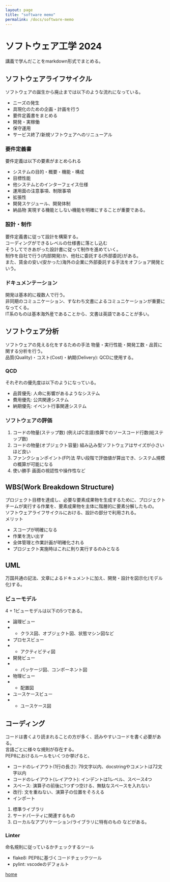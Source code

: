 ```yaml
---
layout: page
title: "software memo"
permalink: /docs/software-memo
---
```


# ソフトウェア工学 2024

講義で学んだことをmarkdown形式でまとめる。

## ソフトウェアライフサイクル
ソフトウェアの誕生から廃止までは以下のような流れになっている。
- ニーズの発生
- 具現化のための企画・計画を行う
- 要件定義書をまとめる
- 開発・実稼働
- 保守運用
- サービス終了/新規ソフトウェアへのリニューアル

### 要件定義書
要件定義は以下の要素がまとめられる
- システムの目的・概要・機能・構成
- 目標性能
- 他システムとのインターフェイス仕様
- 運用面の注意事項、制限事項
- 拡張性
- 開発スケジュール、開発体制
- 納品物
実現する機能としない機能を明確にすることが重要である。

### 設計・制作
要件定義書に従って設計を構築する。  
コーディングができるレベルの仕様書に落とし込む  
そうしてできあがった設計書に従って制作を進めていく。  
制作を自社で行う(内部開発)か、他社に委託する(外部委託)がある。  
また、賃金の安い(安かった)海外の企業に外部委託する手法をオフショア開発という。

### ドキュメンテーション
開発は基本的に複数人で行う。  
非同期のコミュニケーション、すなわち文書によるコミュニケーションが重要になってくる。  
IT系のものは基本海外産であることから、文書は英語であることが多い。

## ソフトウェア分析
ソフトウェアの見える化をするための手法
物量・実行性能・開発工数・品質に関する分析を行う。  
品質(Quality)・コスト(Cost)・納期(Delivery): QCDに使用する。

### QCD
それぞれの優先度は以下のようになっている。
- 品質優先: 人命に影響があるようなシステム
- 費用優先: 公共関連システム
- 納期優先: イベント行事関連システム

### ソフトウェアの評価
1. コードの物量(ステップ数)
(例えばC言語)換算でのソースコード行数(総ステップ数)
2. コードの物量(オブジェクト容量)
組み込み型ソフトウェアはサイズが小さいほど良い
3. ファンクションポイント(FP)法
早い段階で評価値が算出でき、システム規模の概算が可能になる
4. 使い勝手
画面の視認性や操作性など

## WBS(Work Breakdown Structure)
プロジェクト目標を達成し、必要な要素成果物を生成するために、プロジェクトチームが実行する作業を、要素成果物を主体に階層的に要素分解したもの。  
ソフトウェアライフサイクルにおける、設計の部分で利用される。  
メリット
- スコープが明確になる
- 作業を洗い出す
- 全体管理と作業計画が明確化される
- プロジェクト実施時はこれに則り実行するのみとなる

## UML
万国共通の記法、文章によるドキュメントに加え、開発・設計を図示化(モデル化)する。  
### ビューモデル
4 + 1ビューモデルは以下の5つである。
- 論理ビュー
- - クラス図、オブジェクト図、状態マシン図など
- プロセスビュー
- - アクティビティ図
- 開発ビュー
- - パッケージ図、コンポーネント図
- 物理ビュー
- - 配置図
- ユースケースビュー
- - ユースケース図

## コーディング
コードは書くより読まれることの方が多く、読みやすいコードを書く必要がある。  
言語ごとに様々な規則が存在する。  
PEP8におけるルールをいくつか挙げると、
- コードのレイアウト(1行の長さ): 79文字以内、docstringやコメントは72文字以内
- コードのレイアウト(レイアウト): インデントは1レベル、スペース4つ
- スペース: 演算子の前後に1つずつ空ける、無駄なスペースを入れない
- 改行: 文を重ねない、演算子の位置をそろえる
- インポート
 1. 標準ライブラリ
 2. サードパーティに関連するもの
 3. ローカルなアプリケーション/ライブラリに特有のもの
などがある。

### Linter
命名規則に従っているかチェックするツール
- flake8: PEP8に基づくコードチェックツール
- pylint: vscodeのデフォルト

[home](/docs)